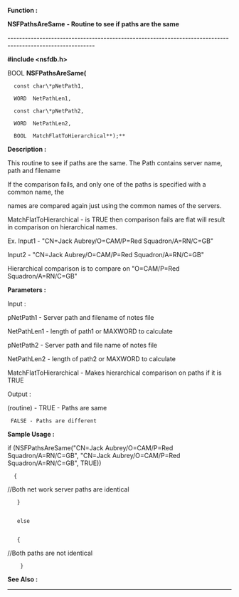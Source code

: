 




<!--
 /\* Font Definitions \*/
 @font-face
 {font-family:"Tms Rmn";
 panose-1:2 2 6 3 4 5 5 2 3 4;}
@font-face
 {font-family:Helv;
 panose-1:2 11 6 4 2 2 2 3 2 4;}
@font-face
 {font-family:"Cambria Math";
 panose-1:2 4 5 3 5 4 6 3 2 4;}
 /\* Style Definitions \*/
 p.MsoNormal, li.MsoNormal, div.MsoNormal
 {margin-top:0cm;
 margin-right:0cm;
 margin-bottom:8.0pt;
 margin-left:0cm;
 line-height:107%;
 font-size:11.0pt;
 font-family:"Calibri",sans-serif;}
.MsoChpDefault
 {font-size:11.0pt;}
.MsoPapDefault
 {margin-bottom:8.0pt;
 line-height:107%;}
 /\* Page Definitions \*/
 @page WordSection1
 {size:612.0pt 792.0pt;
 margin:72.0pt 72.0pt 72.0pt 72.0pt;}
div.WordSection1
 {page:WordSection1;}
-->




 


**Function :** 



**NSFPathsAreSame** **- Routine
to see if   paths are the same**


**----------------------------------------------------------------------------------------------------------**



**#include <nsfdb.h>**



BOOL **NSFPathsAreSame(**  

      const char\*pNetPath1,  

      WORD  NetPathLen1,  

      const char\*pNetPath2,  

      WORD  NetPathLen2,  

      BOOL  MatchFlatToHierarchical**);**



**Description :**



This routine
to see if paths are the same. The Path contains server name, path and
filename   


If
the comparison  fails, and only one of the paths is specified with a common
name, the


      
names are compared again just using the common names of the servers.


 


     
MatchFlatToHierarchical -  is TRUE then comparison fails are flat will result
in comparison on hierarchical names. 


  



     
Ex. Input1 -  "CN=Jack Aubrey/O=CAM/P=Red Squadron/A=RN/C=GB" 


            
Input2 - "CN=Jack Aubrey/O=CAM/P=Red Squadron/A=RN/C=GB" 


  



   
Hierarchical comparison is to compare  on "O=CAM/P=Red
Squadron/A=RN/C=GB"


 


 


**Parameters :**



Input :  

pNetPath1  -  Server path and filename of notes file  

  

NetPathLen1  -  length of path1 or MAXWORD to calculate  

  

pNetPath2  -  Server path and file name of notes file  

  

NetPathLen2  -  length of path2 or MAXWORD to calculate  

  

MatchFlatToHierarchical  -  Makes hierarchical comparison on paths if it is
TRUE  

  




Output :  

(routine)  -  TRUE - Paths are same  

     FALSE - Paths are different  

  

  




 **Sample Usage :**


if
(NSFPathsAreSame("CN=Jack Aubrey/O=CAM/P=Red Squadron/A=RN/C=GB", 
"CN=Jack Aubrey/O=CAM/P=Red Squadron/A=RN/C=GB", TRUE))


      {


         
//Both net work server paths are identical


       }


       else


       {


         
//Both paths are not identical


        }


 **See Also :**




----------------------------------------------------------------------------------------------------------


 





